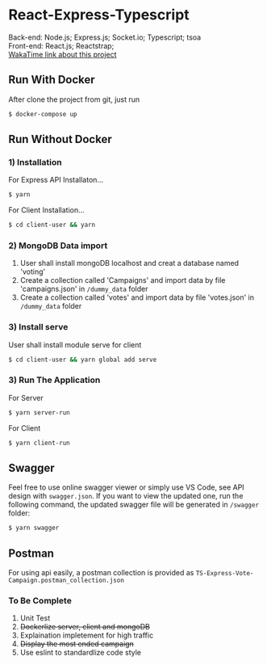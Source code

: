 # React-Express-Typescript ###

Back-end: Node.js; Express.js; Socket.io; Typescript; tsoa  
Front-end: React.js; Reactstrap;  
[WakaTime link about this project](https://wakatime.com/@Carsen/projects/lcgwnuiozy?start=2019-03-02&end=2019-03-08)

## Run With Docker
After clone the project from git, just run
```sh
$ docker-compose up
```

## Run Without Docker
### 1) Installation
For Express API Installaton...
```sh
$ yarn
```
For Client Installation...
```sh
$ cd client-user && yarn
```

### 2) MongoDB Data import
1. User shall install mongoDB localhost and creat a database named 'voting'
2. Create a collection called 'Campaigns' and import data by file 'campaigns.json' in `/dummy_data` folder
3. Create a collection called 'votes' and import data by file 'votes.json' in `/dummy_data` folder

### 3) Install serve
User shall install module serve for client
```sh
$ cd client-user && yarn global add serve
```

### 3) Run The Application 
For Server
```sh
$ yarn server-run
```

For Client
```sh
$ yarn client-run
```

## Swagger
Feel free to use online swagger viewer or simply use VS Code, see API design with `swagger.json`. If you want to view the updated one, run the following command, the updated swagger file will be generated in `/swagger` folder:
```sh
$ yarn swagger
```

## Postman
For using api easily, a postman collection is provided as `TS-Express-Vote-Campaign.postman_collection.json`


### To Be Complete 
1. Unit Test
2. ~~Dockerlize server, client and mongoDB~~
3. Explaination impletement for high traffic
4. ~~Display the most ended campaign~~
5. Use eslint to standardlize code style
